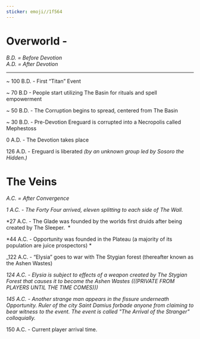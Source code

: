 ```yaml
---
sticker: emoji//1f564
---
```





# Overworld - 

_B.D. = Before Devotion_  
_A.D. = After Devotion_

---

~ 100 B.D. - First “Titan” Event 

~ 70 B.D - People start utilizing The Basin for rituals and spell empowerment 

~ 50 B.D. - The Corruption begins to spread, centered from The Basin

~ 30 B.D. - Pre-Devotion Ereguard is corrupted into a Necropolis called Mephestoss

0 A.D. - The Devotion takes place

126 A.D. - Ereguard is liberated _(by an unknown group led by Sosoro the Hidden.)_ 

  

# The Veins

_A.C. = After Convergence_

_1 A.C. - The Forty Four arrived, eleven splitting to each side of The Wall._ 

*27 A.C. - The Glade was founded by the worlds first druids after being created by The Sleeper.  * 

*44 A.C. - Opportunity was founded in the Plateau (a majority of its population are juice prospectors) *

_122 A.C. - “Elysia” goes to war with The Stygian forest  (thereafter known as the Ashen Wastes)

_124 A.C. - Elysia is subject to effects of a weapon created by The Stygian Forest that causes it to become the Ashen Wastes (((PRIVATE FROM PLAYERS UNTIL THE TIME COMES)))_

*145 A.C. - Another strange man appears in the fissure underneath Opportunity. Ruler of the city Saint Damius forbade anyone from claiming to bear witness to the event. The event is called "The Arrival of the Stranger" colloquially.*

150 A.C. - Current player arrival time.